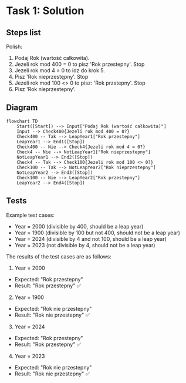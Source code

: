 # Task 1: Solution

## Steps list

Polish:
1. Podaj Rok (wartość całkowita).
2. Jezeli rok mod 400 = 0 to pisz 'Rok przestepny'. Stop
3. Jezeli rok mod 4 = 0 to idz do krok 5.
4. Pisz 'Rok nieprzestępny'. Stop
5. Jezeli rok mod 100 <> 0 to pisz: 'Rok przstepny'. Stop
6. Pisz 'Rok nieprzestepny'.


## Diagram 

```mermaid
flowchart TD
    Start([Start]) --> Input["Podaj Rok (wartość całkowita)"]
    Input --> Check400{Jezeli rok mod 400 = 0?}
    Check400 -- Tak --> LeapYear1["Rok przestepny"]
    LeapYear1 --> End1([Stop])
    Check400 -- Nie --> Check4{Jezeli rok mod 4 = 0?}
    Check4 -- Nie --> NotLeapYear1["Rok nieprzestepny"]
    NotLeapYear1 --> End2([Stop])
    Check4 -- Tak --> Check100{Jezeli rok mod 100 <> 0?}
    Check100 -- Tak --> NotLeapYear2["Rok nieprzestepny"]
    NotLeapYear2 --> End3([Stop])
    Check100 -- Nie --> LeapYear2["Rok przestepny"]
    LeapYear2 --> End4([Stop])
```
## Tests

Example test cases:
* Year = 2000 (divisible by 400, should be a leap year)
* Year = 1900 (divisible by 100 but not 400, should not be a leap year)
* Year = 2024 (divisible by 4 and not 100, should be a leap year)
* Year = 2023 (not divisible by 4, should not be a leap year)


The results of the test cases are as follows:
1.	Year = 2000
* Expected: "Rok przestepny"
* Result: "Rok przestepny" ✅

2.	Year = 1900
* Expected: "Rok nie przestepny"
* Result: "Rok nie przestepny" ✅

3.	Year = 2024
* Expected: "Rok przestepny"
* Result: "Rok przestepny" ✅

4.	Year = 2023
* Expected: "Rok nie przestepny"
* Result: "Rok nie przestepny" ✅


